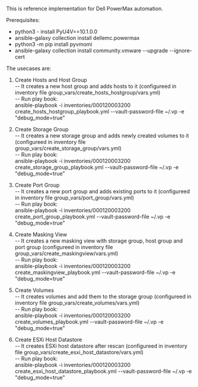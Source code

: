 This is reference implementation for Dell PowerMax automation. 

Prerequisites:<br/>
- python3 - install PyU4V==10.1.0.0<br/>
- ansible-galaxy collection install dellemc.powermax<br/>
- python3 -m pip install pyvmomi<br/>
- ansible-galaxy collection install community.vmware --upgrade --ignore-cert<br/>

The usecases are:<br/>
1. Create Hosts and Host Group<br/>
  -- It creates a new host group and adds hosts to it (configureed in inventory file group_vars/create_hosts_hostgroup/vars.yml)<br/>
  -- Run play book:<br/> 
        ansible-playbook -i inventories/000120003200 create_hosts_hostgroup_playbook.yml --vault-password-file ~/.vp -e "debug_mode=true"<br/>

2. Create Storage Group<br/>
  -- It creates a new storage group and adds newly created volumes to it (configureed in inventory file group_vars/create_storage_group/vars.yml)<br/>
  -- Run play book:<br/> 
        ansible-playbook -i inventories/000120003200 create_storage_group_playbook.yml --vault-password-file ~/.vp -e "debug_mode=true"<br/>

3. Create Port Group<br/>
  -- It creates a new port group and adds existing ports to it (configureed in inventory file group_vars/port_group/vars.yml)<br/>
  -- Run play book:<br/> 
        ansible-playbook -i inventories/000120003200 create_port_group_playbook.yml --vault-password-file ~/.vp -e "debug_mode=true"<br/>

4. Create Masking View<br/>
  -- It creates a new masking view with storage group, host group and port group (configureed in inventory file group_vars/create_maskingview/vars.yml)<br/>
  -- Run play book:<br/> 
        ansible-playbook -i inventories/000120003200 create_maskingview_playbook.yml --vault-password-file ~/.vp -e "debug_mode=true"<br/>

5. Create Volumes<br/>
  -- It creates volumes and add them to the storage group (configureed in inventory file group_vars/create_volumes/vars.yml)<br/>
  -- Run play book:<br/> 
        ansible-playbook -i inventories/000120003200 create_volumes_playbook.yml --vault-password-file ~/.vp -e "debug_mode=true"<br/>

6. Create ESXi Host Datastore<br/>
  -- It creates ESXi host datastore after rescan (configureed in inventory file group_vars/create_esxi_host_datastore/vars.yml)<br/>
  -- Run play book:<br/> 
        ansible-playbook -i inventories/000120003200 create_esxi_host_datastore_playbook.yml --vault-password-file ~/.vp -e "debug_mode=true"<br/>

